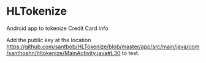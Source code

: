 # HLTokenize
Android app to tokenize Credit Card info

Add the public key at the location https://github.com/santbob/HLTokenize/blob/master/app/src/main/java/com/santhoshn/hltokenize/MainActivity.java#L30 to test.

